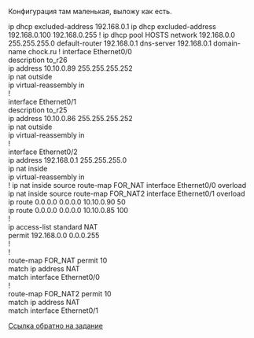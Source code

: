
Конфигурация там маленькая, выложу как есть.   

ip dhcp excluded-address 192.168.0.1
ip dhcp excluded-address 192.168.0.100 192.168.0.255
!
ip dhcp pool HOSTS
 network 192.168.0.0 255.255.255.0
 default-router 192.168.0.1 
 dns-server 192.168.0.1 
 domain-name chock.ru
!
interface Ethernet0/0   
 description to_r26   
 ip address 10.10.0.89 255.255.255.252   
 ip nat outside   
 ip virtual-reassembly in   
!   
interface Ethernet0/1   
 description to_r25   
 ip address 10.10.0.86 255.255.255.252   
 ip nat outside   
 ip virtual-reassembly in   
!   
interface Ethernet0/2   
 ip address 192.168.0.1 255.255.255.0   
 ip nat inside   
 ip virtual-reassembly in   
! 
ip nat inside source route-map FOR_NAT interface Ethernet0/0    overload   
ip nat inside source route-map FOR_NAT2 interface Ethernet0/1    overload   
ip route 0.0.0.0 0.0.0.0 10.10.0.90 50   
ip route 0.0.0.0 0.0.0.0 10.10.0.85 100   
!   
ip access-list standard NAT   
 permit 192.168.0.0 0.0.0.255   
!   
!   
route-map FOR_NAT permit 10   
 match ip address NAT   
 match interface Ethernet0/0   
!   
route-map FOR_NAT2 permit 10   
 match ip address NAT   
 match interface Ethernet0/1   

[Ссылка обратно на задание](/labs/lab11/NAT_r28/README.md)   